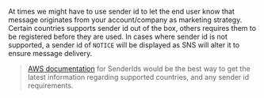 At times we might have to use sender id to let the end user know that message originates from your account/company as marketing strategy. Certain countries supports sender id out of the box, others requires them to be registered before they are used. In cases where sender id is not supported, a sender id of ```NOTICE``` will be displayed as SNS will alter it to ensure message delivery.


> [AWS documentation](https://docs.aws.amazon.com/pinpoint/latest/userguide/channels-sms-countries.html) for SenderIds would be the best way to get the latest information regarding supported countries, and any sender id requirements.
